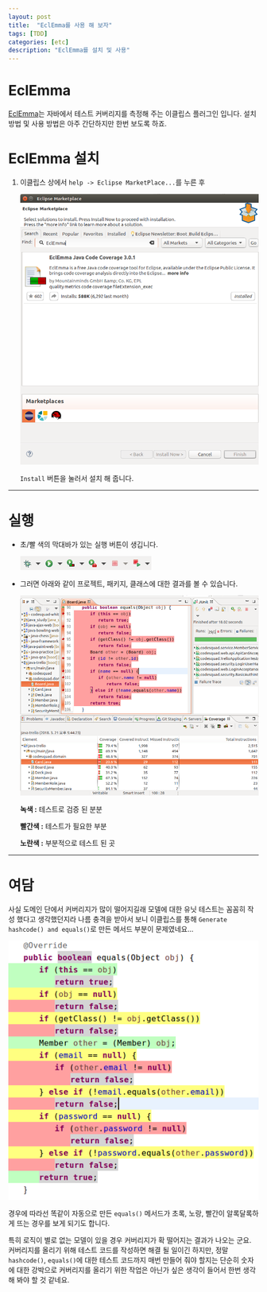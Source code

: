 ```yaml
---
layout: post
title:  "EclEmma를 사용 해 보자"
tags: [TDD]
categories: [etc]
description: "EclEmma를 설치 및 사용"
---
```


EclEmma  
========

[EclEmma](https://www.eclemma.org/)는 자바에서 테스트 커버리지를 측정해 주는 이클립스 플러그인 입니다. 설치 방법 및 사용 방법은 아주 간단하지만 한번 보도록 하죠.  

EclEmma 설치  
============

1. 이클립스 상에서 `help -> Eclipse MarketPlace...`를 누른 후

    ![EclEmma](/images/etc/EclEmma/EclEmma.png)  

    `Install` 버튼을 눌러서 설치 해 줍니다.

---

실행  
====

- 초/빨 색의 막대바가 있는 실행 버튼이 생깁니다.

  ![EclEmma_bar](/images/etc/EclEmma/EclEmma_bar.png)  

- 그러면 아래와 같이 프로젝트, 패키지, 클래스에 대한 결과를 볼 수 있습니다.  

  ![EclEmma_trello](/images/etc/EclEmma/EclEmma_trello.png)  

  **녹색 :** 테스트로 검증 된 분분  

  **빨간색 :** 테스트가 필요한 부분  

  **노란색 :** 부분적으로 테스트 된 곳  

---

여담  
====

사실 도메인 단에서 커버리지가 많이 떨어지길래 모델에 대한 유닛 테스트는 꼼꼼히 작성 했다고 생각했던지라 나름 충격을 받아서 보니 이클립스를 통해 `Generate hashcode() and equals()`로 만든 메서드 부분이 문제였네요...  

![EclEmma_member](/images/etc/EclEmma/EclEmma_member.png)

경우에 따라선 똑같이 자동으로 만든 `equals()` 메서드가 초록, 노랑, 빨간이 알록달록하게 뜨는 경우를 보게 되기도 합니다.  

특히 로직이 별로 없는 모델이 있을 경우 커버리지가 확 떨어지는 결과가 나오는 군요. 커버리지를 올리기 위해 테스트 코드를 작성하면 해결 될 일이긴 하지만, 정말 `hashcode()`, `equals()`에 대한 테스트 코드까지 매번 만들어 줘야 할지는 단순히 숫자에 대한 강박으로 커버리지를 올리기 위한 작업은 아닌가 싶은 생각이 들어서 한번 생각 해 봐야 할 것 같네요.  
